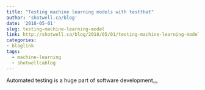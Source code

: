 ```yaml
---
title: "Testing machine learning models with testthat"
author: 'shotwell.ca/blog'
date: '2018-05-01'
slug: testing-machine-learning-model
link: http://shotwell.ca/blog/2018/05/01/testing-machine-learning-models-with-testthat/
categories:
- bloglink
tags:
  - machine-learning
  - shotwellcablog
---
```


Automated testing is a huge part of software development[... <i class="fas fa-external-link-alt"></i>](http://shotwell.ca/blog/2018/05/01/testing-machine-learning-models-with-testthat/)

